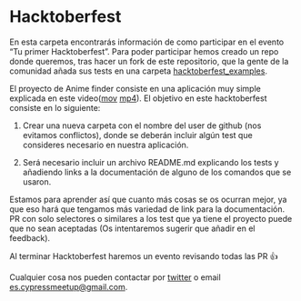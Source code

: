 # Hacktoberfest

En esta carpeta encontrarás información de como participar en el evento “Tu primer Hacktoberfest”. Para poder participar hemos creado un repo donde queremos, tras hacer un fork de este repositorio, que la gente de la comunidad añada sus tests  en una carpeta [hacktoberfest_examples](https://github.com/cypress-es/anime-finder/tree/main/cy-tests/cypress/hacktoberfest_examples).

El proyecto de Anime finder consiste en una aplicación muy simple explicada en este video([mov](https://drive.google.com/file/d/12tZDSuGTaKfkTtoDxjDZ0fsGXVAMAGmV/view?usp=sharing) [mp4](https://drive.google.com/file/d/1c2KP-ekPzb2jtctZydPS4dM3f0CsMHpR/view?usp=sharing)). El objetivo en este hacktoberfest consiste en lo siguiente:

1. Crear una nueva carpeta con el nombre del user de github (nos evitamos conflictos), donde se deberán incluir algún test que consideres necesario en nuestra aplicación.

2. Será necesario incluir un archivo README.md explicando los tests y añadiendo links a la documentación de alguno de los comandos que se usaron.

Estamos para aprender así que cuanto más cosas se os ocurran mejor, ya que eso hará que tengamos más variedad de link para la documentación. PR con solo selectores o similares a los test que ya tiene el proyecto puede que no sean aceptadas (Os intentaremos sugerir que añadir en el feedback).

Al terminar Hacktoberfest haremos un evento revisando todas las PR 👍

Cualquier cosa nos pueden contactar por [twitter](https://twitter.com/cypress_es) o email es.cypressmeetup@gmail.com.
